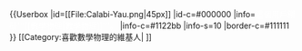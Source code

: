 {{Userbox
  |id=[[File:Calabi-Yau.png|45px]]
  |id-c=#000000
  |info=<span style="color:white;">這個用戶鑽研'''[[數學物理|<span style="color: #ffffff;">數學物理</span>]]'''。</span>
  |info-c=#1122bb
  |info-s=10
  |border-c=#111111
}}
[[Category:喜歡數學物理的維基人| ]]